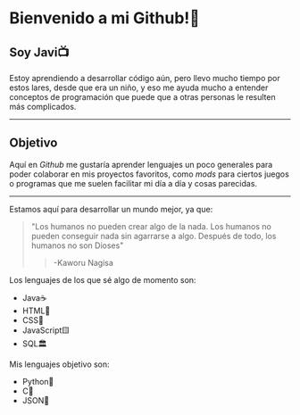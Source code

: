 # **Bienvenido a mi Github!💫**

 ## Soy Javi📺
Estoy aprendiendo a desarrollar código aún, pero llevo mucho tiempo por estos lares, desde que era un niño, y eso me ayuda mucho a entender conceptos de programación que puede que a otras personas le resulten más complicados.
***
 ## Objetivo
Aquí en _Github_ me gustaría aprender lenguajes un poco generales para poder colaborar en mis proyectos favoritos, como _mods_ para ciertos juegos o programas que me suelen facilitar mi día a día y cosas parecidas.
***
Estamos aquí para desarrollar un mundo mejor, ya que:
>"Los humanos no pueden crear algo de la nada. Los humanos no pueden conseguir nada sin agarrarse a algo. Después de todo, los humanos no son Dioses"
>>-Kaworu Nagisa

Los lenguajes de los que sé algo de momento son:

- Java☕
- HTML📃
- CSS🌈
- JavaScript🟨
- SQL🏛️

Mis lenguajes objetivo son:

- Python🐍
- C🔢
- JSON📕

